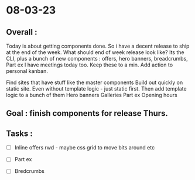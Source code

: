 # 08-03-23

## Overall :
Today is about getting components done. So i have a decent release to ship at the end of the week.
What should end of week release look like?
Its the CLI, plus a bunch of new components :  offers, hero banners, breadcrumbs, Part ex
I have meetings today too. Keep these to a min.
Add action to personal kanban.

Find sites that have stuff like the master components
Build out quickly on static site. Even without template logic - just static first.
Then add template logic to a bunch of them
Hero banners
Galleries
Part ex
Opening hours


## Goal : finish components for release Thurs.



## Tasks :
- [ ] Inline offers rwd - maybe css grid to move bits around etc
- [ ] Part ex
- [ ] Bredcrumbs

